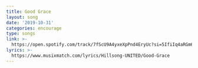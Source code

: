 ```yaml
---
title: Good Grace
layout: song
date: '2019-10-31'
categories: encourage
type: songs
link: >-
  https://open.spotify.com/track/7fScU9A4yxeXpPnd4EryUc?si=5IfiIq4aRGm691GJs2wD6Q
lyrics: >-
  https://www.musixmatch.com/lyrics/Hillsong-UNITED/Good-Grace
---
```



